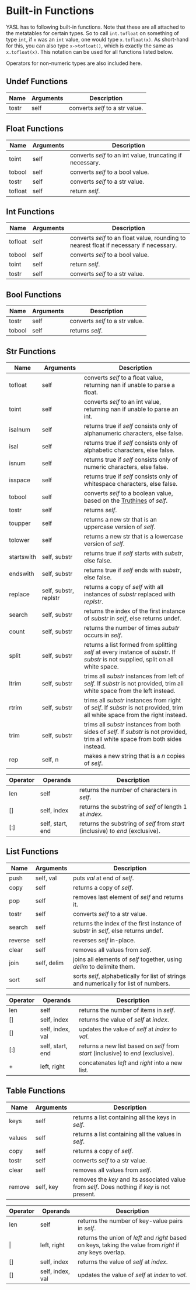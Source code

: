 # Built-in Functions

YASL has to following built-in functions. Note that these are all attached to the metatables for certain types. 
So to call `int.tofloat` on something of type `int`, if `x` was an `int` value, one would type `x.tofloat(x)`.
As short-hand for this, you can also type `x->tofloat()`, which is exactly the same as `x.tofloat(x)`. 
This notation can be used for all functions listed below.

Operators for non-numeric types are also included here.

## Undef Functions

| Name       | Arguments | Description |
|------------|-----------|-------------|
| tostr      | self      | converts _self_ to a str value. |

## Float Functions

| Name       | Arguments | Description |
|------------|-----------|-------------|
| toint      | self      | converts _self_ to an int value, truncating if necessary. |
| tobool     | self      | converts _self_ to a bool value. |
| tostr      | self      | converts _self_ to a str value. |
| tofloat    | self      | return _self_. |

## Int Functions

| Name       | Arguments | Description |
|------------|-----------|-------------|
| tofloat    | self      | converts _self_ to an float value, rounding to nearest float if necessary if necessary. |
| tobool     | self      | converts _self_ to a bool value. |
| toint      | self      | return _self_. |
| tostr      | self      | converts _self_ to a str value. |

## Bool Functions

| Name       | Arguments | Description |
|------------|-----------|-------------|
| tostr      | self      | converts _self_ to a str value. |
| tobool     | self      | returns _self_. |

## Str Functions

| Name       | Arguments | Description |
|------------|-----------|-------------|
| tofloat    | self      | converts _self_ to a float value, returning nan if unable to parse a float. |
| toint      | self      | converts _self_ to an int value, returning nan if unable to parse an int. |
| isalnum    | self      | returns true if _self_ consists only of alphanumeric characters, else false. |
| isal       | self      | returns true if _self_ consists only of alphabetic characters, else false. |
| isnum      | self      | returns true if _self_ consists only of numeric characters, else false. |
| isspace    | self      | returns true if _self_ consists only of whitespace characters, else false. |
| tobool     | self      | converts _self_ to a boolean value, based on the [Truthines](/docs/control-flow/truthiness) of _self_. |
| tostr      | self      | returns _self_. |
| toupper    | self      | returns a new str that is an uppercase version of _self_. |
| tolower    | self      | returns a new str that is a lowercase version of _self_. |
| startswith | self, substr | returns true if _self_ starts with _substr_, else false. |
| endswith   | self, substr | returns true if _self_ ends with _substr_, else false. |
| replace    | self, substr, replstr | returns a copy of _self_ with all instances of _substr_ replaced with _replstr_. |
| search     | self, substr | returns the index of the first instance of _substr_ in _self_, else returns undef. |
| count      | self, substr | returns the number of times _substr_ occurs in _self_. |
| split      | self, substr | returns a list formed from splitting _self_ at every instance of _substr_. If _substr_ is not supplied, split on all white space. |
| ltrim      | self, substr | trims all _substr_ instances from left of _self_. If _substr_ is not provided, trim all white space from the left instead. |
| rtrim      | self, substr | trims all _substr_ instances from right of _self_. If _substr_ is not provided, trim all white space from the right instead. |
| trim       | self, substr | trims all _substr_ instances from both sides of _self_. If _substr_ is not provided, trim all white space from both sides instead. |
| rep        | self, n   | makes a new string that is a _n_ copies of _self_. |

| Operator | Operands | Description |
|----------|----------|-------------|
| len      | self     | returns the number of characters in _self_. |
| []       | self, index | returns the substring of _self_ of length 1 at _index_. |
| [:]      | self, start, end | returns the substring of _self_ from _start_ (inclusive) to _end_ (exclusive). |

## List Functions

| Name       | Arguments | Description |
|------------|-----------|-------------|
| push       | self, val | puts _val_ at end of _self_. |
| copy       | self      | returns a copy of _self_. |
| pop        | self      | removes last element of _self_ and returns it. |
| tostr      | self      | converts _self_ to a str value. |
| search     | self      | returns the index of the first instance of substr in _self_, else returns undef. |
| reverse    | self      | reverses _self_ in-place. |
| clear      | self      | removes all values from _self_. |
| join       | self, delim | joins all elements of _self_ together, using _delim_ to delimite them. |
| sort       | self      | sorts _self_, alphabetically for list of strings and numerically for list of numbers. |

| Operator | Operands | Description |
|----------|----------|-------------|
| len      | self     | returns the number of items in _self_. |
| []       | self, index | returns the value of _self_ at _index_. |
| []       | self, index, val | updates the value of _self_ at _index_ to _val_. |
| [:]      | self, start, end | returns a new list based on _self_ from _start_ (inclusive) to _end_ (exclusive). |
| +        | left, right | concatenates _left_ and _right_ into a new list. |
 
## Table Functions

| Name       | Arguments | Description |
|------------|-----------|-------------|
| keys       | self      | returns a list containing all the keys in _self_. |
| values     | self      | returns a list containing all the values in _self_. |
| copy       | self      | returns a copy of _self_. |
| tostr      | self      | converts _self_ to a str value. |
| clear      | self      | removes all values from _self_. |
| remove     | self, key | removes the _key_ and its associated value from _self_. Does nothing if _key_ is not present. |

| Operator | Operands | Description |
|----------|----------|-------------|
| len      | self     | returns the number of key-value pairs in _self_. |
| \|       | left, right | returns the union of _left_ and _right_ based on keys, taking the value from _right_ if any keys overlap. |
| []       | self, index | returns the value of _self_ at _index_. |
| []       | self, index, val | updates the value of _self_ at _index_ to _val_. |
